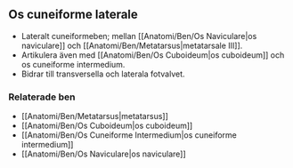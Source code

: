 ## Os cuneiforme laterale

- Lateralt cuneiformeben; mellan [[Anatomi/Ben/Os Naviculare|os naviculare]] och [[Anatomi/Ben/Metatarsus|metatarsale III]].  
- Artikulera även med [[Anatomi/Ben/Os Cuboideum|os cuboideum]] och os cuneiforme intermedium.  
- Bidrar till transversella och laterala fotvalvet.

### Relaterade ben
- [[Anatomi/Ben/Metatarsus|metatarsus]]
- [[Anatomi/Ben/Os Cuboideum|os cuboideum]]
- [[Anatomi/Ben/Os Cuneiforme Intermedium|os cuneiforme intermedium]]
- [[Anatomi/Ben/Os Naviculare|os naviculare]]
